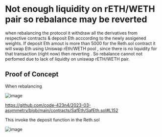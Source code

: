 # Not enough liquidity on rETH/WETH pair so rebalance may be reverted 

when rebalancing the protocol it withdraw all the derivatives from respective contracts & deposit Eth acccording to the newly assigened weights.
If deposit Eth amout is more than 5000 for the Reth.sol contract it will swap Eth using Uniswap rEth/WETH pool , since there is no liquidity for
that transaction (right now) then reverting . So rebalance cannot not perfomed due to lack of liquidty on uniswap rETH/WETH pair.

## Proof of Concept

When rebalancing

![image](https://user-images.githubusercontent.com/118436384/228853405-e80bc50f-bac3-4e98-87c4-9c17c8cd93fe.png)

https://github.com/code-423n4/2023-03-asymmetry/blob/main/contracts/SafEth/SafEth.sol#L152

This invoke the deposit function in the Reth.sol

![image](https://user-images.githubusercontent.com/118436384/228854461-a19ae48d-7ba6-40af-8510-cf360371fd9f.png)







